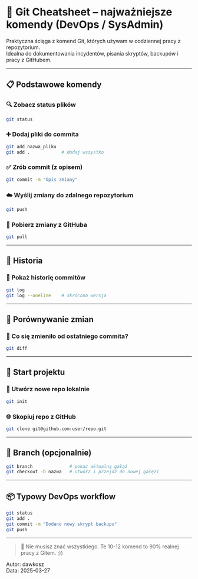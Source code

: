 # 🧠 Git Cheatsheet – najważniejsze komendy (DevOps / SysAdmin)

Praktyczna ściąga z komend Git, których używam w codziennej pracy z repozytorium.  
Idealna do dokumentowania incydentów, pisania skryptów, backupów i pracy z GitHubem.

---

## 📋 Podstawowe komendy

### 🔍 Zobacz status plików
```bash
git status
```

### ➕ Dodaj pliki do commita
```bash
git add nazwa_pliku
git add .            # dodaj wszystko
```

### ✅ Zrób commit (z opisem)
```bash
git commit -m "Opis zmiany"
```

### ☁️ Wyślij zmiany do zdalnego repozytorium
```bash
git push
```

### 🔄 Pobierz zmiany z GitHuba
```bash
git pull
```

---

## 📜 Historia

### 📖 Pokaż historię commitów
```bash
git log
git log --oneline    # skrócona wersja
```

---

## 🔎 Porównywanie zmian

### 🧾 Co się zmieniło od ostatniego commita?
```bash
git diff
```

---

## 🚀 Start projektu

### 🔧 Utwórz nowe repo lokalnie
```bash
git init
```

### 🌐 Skopiuj repo z GitHub
```bash
git clone git@github.com:user/repo.git
```

---

## 🌿 Branch (opcjonalnie)

```bash
git branch              # pokaż aktualną gałąź
git checkout -b nazwa   # utwórz i przejdź do nowej gałęzi
```

---

## 📦 Typowy DevOps workflow

```bash
git status
git add .
git commit -m "Dodano nowy skrypt backupu"
git push
```

---

> 💬 Nie musisz znać wszystkiego. Te 10-12 komend to 90% realnej pracy z Gitem. ;))

Autor: dawkosz  
Data: 2025-03-27
